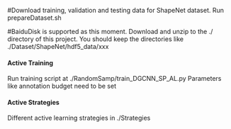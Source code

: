 #Download training, validation and testing data for ShapeNet dataset.
Run prepareDataset.sh

#BaiduDisk is supported as this moment. Download and unzip to the ./ directory of this project. You should keep the
directories like ./Dataset/ShapeNet/hdf5_data/xxx

#### Active Training
Run training script at ./RandomSamp/train_DGCNN_SP_AL.py
Parameters like annotation budget need to be set

#### Active Strategies
Different active learning strategies in ./Strategies
